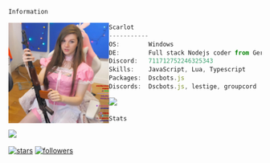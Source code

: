 ```bash
Information
```

<img src="SHEEP.jpg" align="left" width=200>

```ts
Scarlot
-----------
OS:        Windows
DE:        Full stack Nodejs coder from Germany
Discord:   711712752246325343
Skills:    JavaScript, Lua, Typescript
Packages:  Dscbots.js
Discords:  Dscbots.js, lestige, groupcord
```
<p align="left">
  <a href="https://discord.com/users/902313445121212536">
    <img src="https://discord.c99.nl/widget/theme-4/902313445121212536.png"/>
  </a>
</p>
  
```bash
Stats
```

<a href="https://github.com/Scarlot-Spy/">
  <img src="https://komarev.com/ghpvc/?username=Scarlot-Spy&color=5865f2&style=for-the-badge">
</a>

[![stars](https://img.shields.io/github/stars/Scarlot-Spy?color=5865f2&label=stars&style=for-the-badge)](https://github.com/DuckoDas/)
[![followers](https://img.shields.io/github/followers/Scarlot-Spy?color=5865f2&style=for-the-badge)](https://github.com/DuckoDas/)